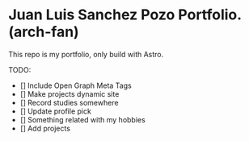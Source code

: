 # Juan Luis Sanchez Pozo Portfolio. (arch-fan)

This repo is my portfolio, only build with Astro.

TODO:
- [] Include Open Graph Meta Tags
- [] Make projects dynamic site
- [] Record studies somewhere
- [] Update profile pick
- [] Something related with my hobbies
- [] Add projects